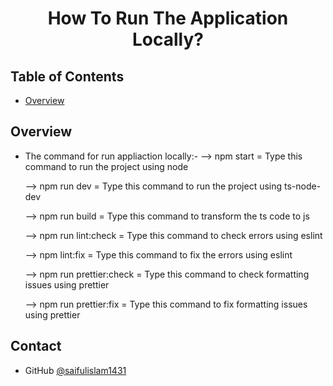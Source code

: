 <!-- Please update value in the {}  -->

<h1 align="center">How To Run The Application Locally?</h1>


<!-- TABLE OF CONTENTS -->

## Table of Contents

- [Overview](#overview)


<!-- OVERVIEW -->

## Overview

- The command for run appliaction locally:-
  --> npm start = Type this command to run the project using node

  --> npm run dev = Type this command to run the project using ts-node-dev

  --> npm run build = Type this command to transform the ts code to js

  --> npm run lint:check = Type this command to check errors using eslint

  --> npm lint:fix = Type this command to fix the errors using eslint

  --> npm run prettier:check = Type this command to check formatting issues using prettier

  --> npm run prettier:fix = Type this command to fix formatting issues using prettier


## Contact
- GitHub [@saifulislam1431](https://github.com/saifulislam1431)

